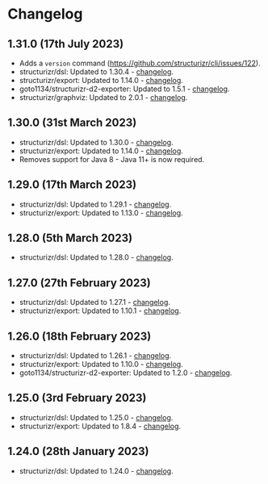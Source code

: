 # Changelog

## 1.31.0 (17th July 2023)

- Adds a `version` command (https://github.com/structurizr/cli/issues/122).
- structurizr/dsl: Updated to 1.30.4 - [changelog](https://github.com/structurizr/dsl/releases/tag/v1.30.4).
- structurizr/export: Updated to 1.14.0 - [changelog](https://github.com/structurizr/export/releases/tag/v1.15.0).
- goto1134/structurizr-d2-exporter: Updated to 1.5.1 - [changelog](https://github.com/goto1134/structurizr-d2-exporter/releases/tag/v1.5.1).
- structurizr/graphviz: Updated to 2.0.1 - [changelog](https://github.com/structurizr/graphviz/releases/tag/v2.0.1).

## 1.30.0 (31st March 2023)

- structurizr/dsl: Updated to 1.30.0 - [changelog](https://github.com/structurizr/dsl/releases/tag/v1.30.0).
- structurizr/export: Updated to 1.14.0 - [changelog](https://github.com/structurizr/export/releases/tag/v1.14.0).
- Removes support for Java 8 - Java 11+ is now required.

## 1.29.0 (17th March 2023)

- structurizr/dsl: Updated to 1.29.1 - [changelog](https://github.com/structurizr/dsl/releases/tag/v1.29.1).
- structurizr/export: Updated to 1.13.0 - [changelog](https://github.com/structurizr/export/releases/tag/v1.13.0).

## 1.28.0 (5th March 2023)

- structurizr/dsl: Updated to 1.28.0 - [changelog](https://github.com/structurizr/dsl/releases).

## 1.27.0 (27th February 2023)

- structurizr/dsl: Updated to 1.27.1 - [changelog](https://github.com/structurizr/dsl/releases).
- structurizr/export: Updated to 1.10.1 - [changelog](https://github.com/structurizr/export/releases).

## 1.26.0 (18th February 2023)

- structurizr/dsl: Updated to 1.26.1 - [changelog](https://github.com/structurizr/dsl/releases).
- structurizr/export: Updated to 1.10.0 - [changelog](https://github.com/structurizr/export/releases).
- goto1134/structurizr-d2-exporter: Updated to 1.2.0 - [changelog](https://github.com/goto1134/structurizr-d2-exporter/releases).

## 1.25.0 (3rd February 2023)

- structurizr/dsl: Updated to 1.25.0 - [changelog](https://github.com/structurizr/dsl/releases).
- structurizr/export: Updated to 1.8.4 - [changelog](https://github.com/structurizr/export/releases).

## 1.24.0 (28th January 2023)

- structurizr/dsl: Updated to 1.24.0 - [changelog](https://github.com/structurizr/dsl/releases).